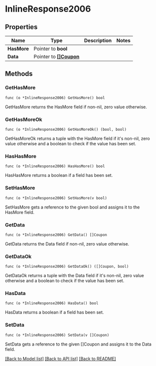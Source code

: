 # InlineResponse2006

## Properties

Name | Type | Description | Notes
------------ | ------------- | ------------- | -------------
**HasMore** | Pointer to **bool** |  | 
**Data** | Pointer to [**[]Coupon**](Coupon.md) |  | 

## Methods

### GetHasMore

`func (o *InlineResponse2006) GetHasMore() bool`

GetHasMore returns the HasMore field if non-nil, zero value otherwise.

### GetHasMoreOk

`func (o *InlineResponse2006) GetHasMoreOk() (bool, bool)`

GetHasMoreOk returns a tuple with the HasMore field if it's non-nil, zero value otherwise
and a boolean to check if the value has been set.

### HasHasMore

`func (o *InlineResponse2006) HasHasMore() bool`

HasHasMore returns a boolean if a field has been set.

### SetHasMore

`func (o *InlineResponse2006) SetHasMore(v bool)`

SetHasMore gets a reference to the given bool and assigns it to the HasMore field.

### GetData

`func (o *InlineResponse2006) GetData() []Coupon`

GetData returns the Data field if non-nil, zero value otherwise.

### GetDataOk

`func (o *InlineResponse2006) GetDataOk() ([]Coupon, bool)`

GetDataOk returns a tuple with the Data field if it's non-nil, zero value otherwise
and a boolean to check if the value has been set.

### HasData

`func (o *InlineResponse2006) HasData() bool`

HasData returns a boolean if a field has been set.

### SetData

`func (o *InlineResponse2006) SetData(v []Coupon)`

SetData gets a reference to the given []Coupon and assigns it to the Data field.


[[Back to Model list]](../README.md#documentation-for-models) [[Back to API list]](../README.md#documentation-for-api-endpoints) [[Back to README]](../README.md)


